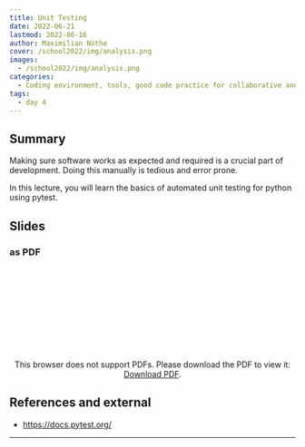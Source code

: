 ```yaml
---
title: Unit Testing
date: 2022-06-21
lastmod: 2022-06-16
author: Maximilian Nöthe
cover: /school2022/img/analysis.png
images:
  - /school2022/img/analysis.png
categories:
  - Coding environment, tools, good code practice for collaborative and continuous developments
tags:
  - day 4
---
```



## Summary

Making sure software works as expected and required is a crucial part of
development. Doing this manually is tedious and error prone.

In this lecture, you will learn the basics of automated unit testing for
python using pytest.

## Slides

### as PDF
<CENTER>

<object data="https://indico.in2p3.fr/event/26913/contributions/109503/attachments/71497/101786/testing.pdf" type="application/pdf" width="100%" height="550px">
    <embed src="https://indico.in2p3.fr/event/26913/contributions/109503/attachments/71497/101786/testing.pdf">
        <p>This browser does not support PDFs. Please download the PDF to view it: <a href="https://indico.in2p3.fr/event/26913/contributions/109503/attachments/71497/101786/testing.pdf">Download PDF</a>.</p>
    </embed>
</object>

</CENTER>


## References and external
* <https://docs.pytest.org/>

---
